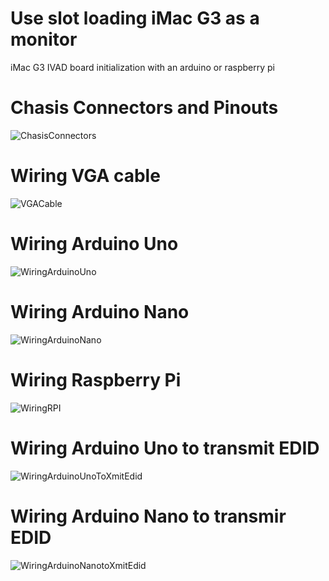 # Use slot loading iMac G3 as a monitor
iMac G3 IVAD board initialization with an arduino or raspberry pi


Chasis Connectors and Pinouts
======================
![ChasisConnectors](connectors_and_boards.png?raw=true "Chasis connectors")



Wiring VGA cable
================
![VGACable](vga_adapter.png?raw=true "VGA Cable")


Wiring Arduino Uno
================
![WiringArduinoUno](arduino_uno_wiring.png?raw=true "Wiring Arduino Uno")


Wiring Arduino Nano
================
![WiringArduinoNano](arduino_nano_wiring.png?raw=true "Wiring Arduino Nano")


Wiring Raspberry Pi
================
![WiringRPI](raspberry_pi_wiring.png?raw=true "Wiring RPI")


Wiring Arduino Uno to transmit EDID
================
![WiringArduinoUnoToXmitEdid](arduino_uno_wiring_to_transmit_edid.png?raw=true "Wiring Arduino Uno to transmit EDID")


Wiring Arduino Nano to transmir EDID
================
![WiringArduinoNanotoXmitEdid](arduino_nano_wiring_to_transmit_edid.png?raw=true "Wiring Arduino Nano to transmit EDID")
